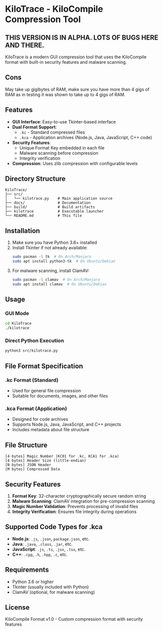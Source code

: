 # KiloTrace - KiloCompile Compression Tool
## THIS VERSION IS IN ALPHA. LOTS OF BUGS HERE AND THERE. 
KiloTrace is a modern GUI compression tool that uses the KiloCompile format with built-in security features and malware scanning.
## Cons
May take up gigibytes of RAM, make sure you have more than 4 gigs of RAM as in testing it was shown to take up to 4 gigs of RAM.

## Features

- **GUI Interface**: Easy-to-use Tkinter-based interface
- **Dual Format Support**: 
  - `.kc` - Standard compressed files
  - `.kca` - Application archives (Node.js, Java, JavaScript, C++ code)
- **Security Features**:
  - Unique Format Key embedded in each file
  - Malware scanning before compression
  - Integrity verification
- **Compression**: Uses zlib compression with configurable levels

## Directory Structure

```
KiloTrace/
├── src/
│   └── kilotrace.py    # Main application source
├── docs/               # Documentation
├── build/              # Build artifacts
├── kilotrace           # Executable launcher
└── README.md           # This file
```

## Installation

1. Make sure you have Python 3.6+ installed
2. Install Tkinter if not already available:
   ```bash
   sudo pacman -S tk  # On Arch/Manjaro
   sudo apt install python3-tk  # On Ubuntu/Debian
   ```
3. For malware scanning, install ClamAV:
   ```bash
   sudo pacman -S clamav  # On Arch/Manjaro
   sudo apt install clamav  # On Ubuntu/Debian
   ```

## Usage

### GUI Mode
```bash
cd KiloTrace
./kilotrace
```

### Direct Python Execution
```bash
python3 src/kilotrace.py
```

## File Format Specification

### .kc Format (Standard)
- Used for general file compression
- Suitable for documents, images, and other files

### .kca Format (Application)
- Designed for code archives
- Supports Node.js, Java, JavaScript, and C++ projects
- Includes metadata about file structure

## File Structure

```
[4 bytes] Magic Number (KC01 for .kc, KCA1 for .kca)
[4 bytes] Header Size (little-endian)
[N bytes] JSON Header
[M bytes] Compressed Data
```

## Security Features

1. **Format Key**: 32-character cryptographically secure random string
2. **Malware Scanning**: ClamAV integration for pre-compression scanning
3. **Magic Number Validation**: Prevents processing of invalid files
4. **Integrity Verification**: Ensures file integrity during operations

## Supported Code Types for .kca

- **Node.js**: `.js`, `.json`, `package.json`, etc.
- **Java**: `.java`, `.class`, `.jar`, etc.
- **JavaScript**: `.js`, `.ts`, `.jsx`, `.tsx`, etc.
- **C++**: `.cpp`, `.h`, `.hpp`, `.c`, etc.

## Requirements

- Python 3.6 or higher
- Tkinter (usually included with Python)
- ClamAV (optional, for malware scanning)

## License

KiloCompile Format v1.0 - Custom compression format with security features
